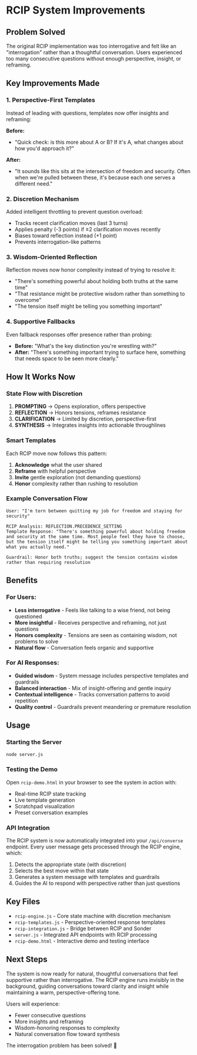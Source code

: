 # RCIP System Improvements

## Problem Solved
The original RCIP implementation was too interrogative and felt like an "interrogation" rather than a thoughtful conversation. Users experienced too many consecutive questions without enough perspective, insight, or reframing.

## Key Improvements Made

### 1. **Perspective-First Templates** 
Instead of leading with questions, templates now offer insights and reframing:

**Before:**
- "Quick check: is this more about A or B? If it's A, what changes about how you'd approach it?"

**After:** 
- "It sounds like this sits at the intersection of freedom and security. Often when we're pulled between these, it's because each one serves a different need."

### 2. **Discretion Mechanism**
Added intelligent throttling to prevent question overload:
- Tracks recent clarification moves (last 3 turns)
- Applies penalty (-3 points) if ≥2 clarification moves recently
- Biases toward reflection instead (+1 point)
- Prevents interrogation-like patterns

### 3. **Wisdom-Oriented Reflection**
Reflection moves now honor complexity instead of trying to resolve it:
- "There's something powerful about holding both truths at the same time"
- "That resistance might be protective wisdom rather than something to overcome"
- "The tension itself might be telling you something important"

### 4. **Supportive Fallbacks**
Even fallback responses offer presence rather than probing:
- **Before:** "What's the key distinction you're wrestling with?"
- **After:** "There's something important trying to surface here, something that needs space to be seen more clearly."

## How It Works Now

### State Flow with Discretion
1. **PROMPTING** → Opens exploration, offers perspective
2. **REFLECTION** → Honors tensions, reframes resistance  
3. **CLARIFICATION** → Limited by discretion, perspective-first
4. **SYNTHESIS** → Integrates insights into actionable throughlines

### Smart Templates
Each RCIP move now follows this pattern:
1. **Acknowledge** what the user shared
2. **Reframe** with helpful perspective  
3. **Invite** gentle exploration (not demanding questions)
4. **Honor** complexity rather than rushing to resolution

### Example Conversation Flow
```
User: "I'm torn between quitting my job for freedom and staying for security"

RCIP Analysis: REFLECTION.PRECEDENCE_SETTING
Template Response: "There's something powerful about holding freedom and security at the same time. Most people feel they have to choose, but the tension itself might be telling you something important about what you actually need."

Guardrail: Honor both truths; suggest the tension contains wisdom rather than requiring resolution
```

## Benefits

### For Users:
- **Less interrogative** - Feels like talking to a wise friend, not being questioned
- **More insightful** - Receives perspective and reframing, not just questions
- **Honors complexity** - Tensions are seen as containing wisdom, not problems to solve
- **Natural flow** - Conversation feels organic and supportive

### For AI Responses:
- **Guided wisdom** - System message includes perspective templates and guardrails
- **Balanced interaction** - Mix of insight-offering and gentle inquiry
- **Contextual intelligence** - Tracks conversation patterns to avoid repetition
- **Quality control** - Guardrails prevent meandering or premature resolution

## Usage

### Starting the Server
```bash
node server.js
```

### Testing the Demo
Open `rcip-demo.html` in your browser to see the system in action with:
- Real-time RCIP state tracking
- Live template generation
- Scratchpad visualization
- Preset conversation examples

### API Integration
The RCIP system is now automatically integrated into your `/api/converse` endpoint. Every user message gets processed through the RCIP engine, which:

1. Detects the appropriate state (with discretion)
2. Selects the best move within that state
3. Generates a system message with templates and guardrails
4. Guides the AI to respond with perspective rather than just questions

## Key Files

- `rcip-engine.js` - Core state machine with discretion mechanism
- `rcip-templates.js` - Perspective-oriented response templates  
- `rcip-integration.js` - Bridge between RCIP and Sonder
- `server.js` - Integrated API endpoints with RCIP processing
- `rcip-demo.html` - Interactive demo and testing interface

## Next Steps

The system is now ready for natural, thoughtful conversations that feel supportive rather than interrogative. The RCIP engine runs invisibly in the background, guiding conversations toward clarity and insight while maintaining a warm, perspective-offering tone.

Users will experience:
- Fewer consecutive questions
- More insights and reframing  
- Wisdom-honoring responses to complexity
- Natural conversation flow toward synthesis

The interrogation problem has been solved! 🎉
